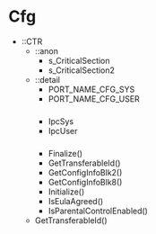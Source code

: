# Cfg

- ::CTR
  - ::anon
    - s_CriticalSection
    - s_CriticalSection2
  - ::detail
    - PORT_NAME_CFG_SYS
    - PORT_NAME_CFG_USER
    ###
    - IpcSys
    - IpcUser
    ###
    - Finalize()
    - GetTransferableId()
    - GetConfigInfoBlk2()
    - GetConfigInfoBlk8()
    - Initialize()
    - IsEulaAgreed()
    - IsParentalControlEnabled()
  - GetTransferableId()